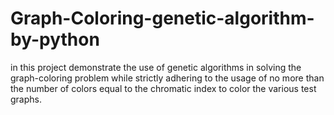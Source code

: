 # Graph-Coloring-genetic-algorithm-by-python

in this project demonstrate the use of genetic algorithms
in solving the graph-coloring problem while strictly
adhering to the usage of no more than the number of colors
equal to the chromatic index to color the various test
graphs.
